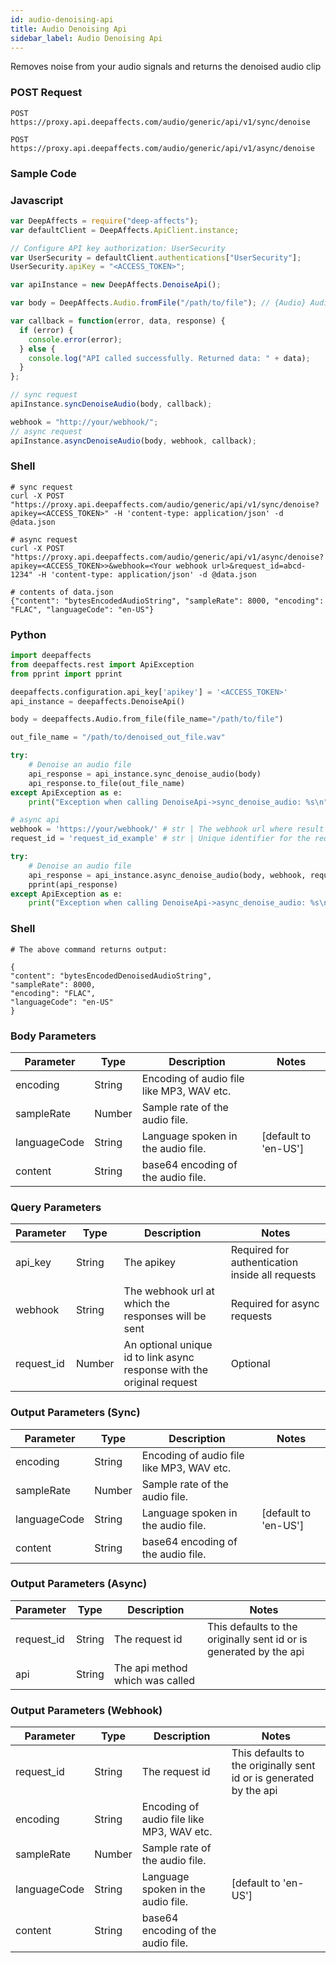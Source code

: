 ```yaml
---
id: audio-denoising-api
title: Audio Denoising Api
sidebar_label: Audio Denoising Api
---
```


Removes noise from your audio signals and returns the denoised audio clip

### POST Request

`POST https://proxy.api.deepaffects.com/audio/generic/api/v1/sync/denoise`

`POST https://proxy.api.deepaffects.com/audio/generic/api/v1/async/denoise`

### Sample Code

### Javascript

```javascript
var DeepAffects = require("deep-affects");
var defaultClient = DeepAffects.ApiClient.instance;

// Configure API key authorization: UserSecurity
var UserSecurity = defaultClient.authentications["UserSecurity"];
UserSecurity.apiKey = "<ACCESS_TOKEN>";

var apiInstance = new DeepAffects.DenoiseApi();

var body = DeepAffects.Audio.fromFile("/path/to/file"); // {Audio} Audio object

var callback = function(error, data, response) {
  if (error) {
    console.error(error);
  } else {
    console.log("API called successfully. Returned data: " + data);
  }
};

// sync request
apiInstance.syncDenoiseAudio(body, callback);

webhook = "http://your/webhook/";
// async request
apiInstance.asyncDenoiseAudio(body, webhook, callback);
```

### Shell

```shell
# sync request
curl -X POST "https://proxy.api.deepaffects.com/audio/generic/api/v1/sync/denoise?apikey=<ACCESS_TOKEN>" -H 'content-type: application/json' -d @data.json

# async request
curl -X POST "https://proxy.api.deepaffects.com/audio/generic/api/v1/async/denoise?apikey=<ACCESS_TOKEN>>&webhook=<Your webhook url>&request_id=abcd-1234" -H 'content-type: application/json' -d @data.json

# contents of data.json
{"content": "bytesEncodedAudioString", "sampleRate": 8000, "encoding": "FLAC", "languageCode": "en-US"}
```

### Python

```python
import deepaffects
from deepaffects.rest import ApiException
from pprint import pprint

deepaffects.configuration.api_key['apikey'] = '<ACCESS_TOKEN>'
api_instance = deepaffects.DenoiseApi()

body = deepaffects.Audio.from_file(file_name="/path/to/file")

out_file_name = "/path/to/denoised_out_file.wav"

try:
    # Denoise an audio file
    api_response = api_instance.sync_denoise_audio(body)
    api_response.to_file(out_file_name)
except ApiException as e:
    print("Exception when calling DenoiseApi->sync_denoise_audio: %s\n" % e)

# async api
webhook = 'https://your/webhook/' # str | The webhook url where result from async resource is posted
request_id = 'request_id_example' # str | Unique identifier for the request (optional)

try:
    # Denoise an audio file
    api_response = api_instance.async_denoise_audio(body, webhook, request_id=request_id)
    pprint(api_response)
except ApiException as e:
    print("Exception when calling DenoiseApi->async_denoise_audio: %s\n" % e)
```

### Shell

```shell
# The above command returns output:

{
"content": "bytesEncodedDenoisedAudioString",
"sampleRate": 8000,
"encoding": "FLAC",
"languageCode": "en-US"
}
```

### Body Parameters

| Parameter    | Type   | Description                               | Notes                        |
| ------------ | ------ | ----------------------------------------- | ---------------------------- |
| encoding     | String | Encoding of audio file like MP3, WAV etc. |                              |
| sampleRate   | Number | Sample rate of the audio file.            |                              |
| languageCode | String | Language spoken in the audio file.        | [default to &#39;en-US&#39;] |
| content      | String | base64 encoding of the audio file.        |                              |

### Query Parameters

| Parameter  | Type   | Description                                                            | Notes                                           |
| ---------- | ------ | ---------------------------------------------------------------------- | ----------------------------------------------- |
| api_key    | String | The apikey                                                             | Required for authentication inside all requests |
| webhook    | String | The webhook url at which the responses will be sent                    | Required for async requests                     |
| request_id | Number | An optional unique id to link async response with the original request | Optional                                        |

### Output Parameters (Sync)

| Parameter    | Type   | Description                               | Notes                        |
| ------------ | ------ | ----------------------------------------- | ---------------------------- |
| encoding     | String | Encoding of audio file like MP3, WAV etc. |                              |
| sampleRate   | Number | Sample rate of the audio file.            |                              |
| languageCode | String | Language spoken in the audio file.        | [default to &#39;en-US&#39;] |
| content      | String | base64 encoding of the audio file.        |                              |

### Output Parameters (Async)

| Parameter  | Type   | Description                     | Notes                                                              |
| ---------- | ------ | ------------------------------- | ------------------------------------------------------------------ |
| request_id | String | The request id                  | This defaults to the originally sent id or is generated by the api |
| api        | String | The api method which was called |                                                                    |

### Output Parameters (Webhook)

| Parameter    | Type   | Description                               | Notes                                                              |
| ------------ | ------ | ----------------------------------------- | ------------------------------------------------------------------ |
| request_id   | String | The request id                            | This defaults to the originally sent id or is generated by the api |
| encoding     | String | Encoding of audio file like MP3, WAV etc. |                                                                    |
| sampleRate   | Number | Sample rate of the audio file.            |                                                                    |
| languageCode | String | Language spoken in the audio file.        | [default to &#39;en-US&#39;]                                       |
| content      | String | base64 encoding of the audio file.        |                                                                    |

